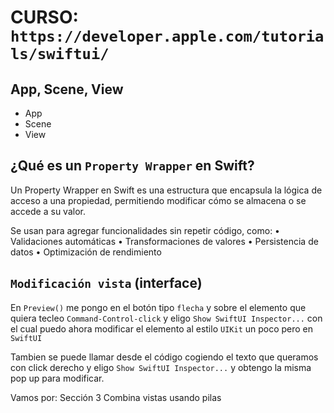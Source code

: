 # CURSO: `https://developer.apple.com/tutorials/swiftui/`

## App, Scene, View
- App
- Scene
- View

## ¿Qué es un `Property Wrapper` en Swift?
Un Property Wrapper en Swift es una estructura que encapsula la lógica de acceso a una propiedad, permitiendo modificar cómo se almacena o se accede a su valor.

Se usan para agregar funcionalidades sin repetir código, como:
•	Validaciones automáticas
•	Transformaciones de valores
•	Persistencia de datos
•	Optimización de rendimiento

## `Modificación vista` (interface)
En `Preview()` me pongo en el botón tipo `flecha` y sobre el elemento que quiera tecleo `Command-Control-click` y eligo `Show SwiftUI Inspector...` con el cual puedo ahora modificar el elemento al estilo `UIKit` un poco pero en `SwiftUI`

Tambien se puede llamar desde el código cogiendo el texto que queramos con click derecho y eligo `Show SwiftUI Inspector...` y obtengo la misma pop up para modificar.

Vamos por: Sección 3 Combina vistas usando pilas


